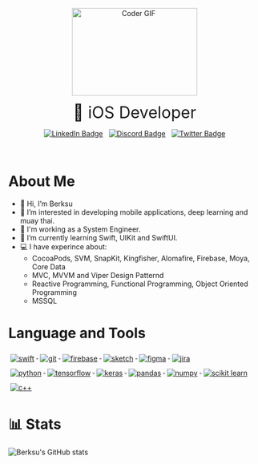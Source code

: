
<p align="center">
<img alt="Coder GIF" height=175 width=250 src="https://raw.githubusercontent.com/TheDudeThatCode/TheDudeThatCode/master/Assets/Developer.gif" />

<p align="center">
<font size = 6>  iOS Developer </font>
</p>

<p align="center">
<a href="https://tr.linkedin.com/in/berksukismet"><img src="https://img.shields.io/badge/LinkedIn-blue?style=for-the-badge&logo=linkedin&logoColor=white" alt="LinkedIn Badge"></a>
&#8287;
<a href="https://discord.gg/E2h9WT9v"><img src="https://img.shields.io/badge/Discord-5865F2?style=for-the-badge&logo=discord&logoColor=white" alt="Discord Badge"></a>
&#8287;
<a href="https://twitter.com/berksu_k"><img src="https://img.shields.io/badge/Twitter-1DA1F2?style=for-the-badge&logo=twitter&logoColor=white" alt="Twitter Badge"></a>
</p>

<!---
<p align="center">
<a href="https://tr.linkedin.com/in/berksukismet"><img width="40px" src="https://raw.githubusercontent.com/peterthehan/peterthehan/master/assets/linkedin.svg" alt="LinkedIn Badge"></a>
&#8287;&#8287;&#8287;&#8287;&#8287;
<a href="https://tr.linkedin.com/in/berksukismet"><img width="40px" src="https://raw.githubusercontent.com/peterthehan/peterthehan/master/assets/discord.svg" alt="LinkedIn Badge"></a>
&#8287;&#8287;&#8287;&#8287;&#8287;
<a href="https://twitter.com/berksu_k"><img width="40px" src="https://raw.githubusercontent.com/peterthehan/peterthehan/master/assets/twitter.svg" alt="LinkedIn Badge"></a>
</p>
-->
&nbsp;

# About Me
- 👋 Hi, I’m Berksu
- 👀 I’m interested in developing mobile applications, deep learning and muay thai.
- 💼 I'm working as a System Engineer. 
- 🌱 I’m currently learning Swift, UIKit and SwiftUI.
- 💻 I have experince about: 
    - CocoaPods, SVM, SnapKit, Kingfisher, Alomafire, Firebase, Moya, Core Data 
    - MVC, MVVM and Viper Design Patternd
    - Reactive Programming, Functional Programming, Object Oriented Programming
    - MSSQL

# Language and Tools
<p align="left">
  <a href="#">
    <img src="https://img.shields.io/badge/Swift-FA7343?style=for-the-badge&logo=swift&logoColor=white" alt="swift" style="vertical-align:top; margin:6px 4px">
  </a> 
<a href="#">
    <img src="https://img.shields.io/badge/GIT-E44C30?style=for-the-badge&logo=git&logoColor=white" alt="git" style="vertical-align:top; margin:6px 4px">
  </a> 
<a href="#">
    <img src="https://img.shields.io/badge/firebase-ffca28?style=for-the-badge&logo=firebase&logoColor=black" alt="firebase" style="vertical-align:top; margin:6px 4px">
  </a> 
  <a href="#">
    <img src="https://img.shields.io/badge/Sketch-FFB387?style=for-the-badge&logo=sketch&logoColor=black" alt="sketch" style="vertical-align:top; margin:6px 4px">
  </a> 
  <a href="#">
    <img src="https://img.shields.io/badge/Figma-F24E1E?style=for-the-badge&logo=figma&logoColor=white" alt="figma" style="vertical-align:top; margin:6px 4px">
  </a> 
<a href="#">
    <img src="https://img.shields.io/badge/Jira-0052CC?style=for-the-badge&logo=Jira&logoColor=white" alt="jira" style="vertical-align:top; margin:6px 4px">
  </a> 
<br />
  
<a href="#">
    <img src="https://img.shields.io/badge/Python-FFD43B?style=for-the-badge&logo=python&logoColor=blue" alt="python" style="vertical-align:top; margin:6px 4px">
  </a> 
<a href="#">
    <img src="https://img.shields.io/badge/TensorFlow-FF6F00?style=for-the-badge&logo=TensorFlow&logoColor=white" alt="tensorflow" style="vertical-align:top; margin:6px 4px">
  </a> 
  <a href="#">
    <img src="https://img.shields.io/badge/Keras-D00000?style=for-the-badge&logo=Keras&logoColor=white" alt="keras" style="vertical-align:top; margin:6px 4px">
  </a> 
<a href="#">
    <img src="https://img.shields.io/badge/Pandas-2C2D72?style=for-the-badge&logo=pandas&logoColor=white" alt="pandas" style="vertical-align:top; margin:6px 4px">
  </a> 
  <a href="#">
    <img src="https://img.shields.io/badge/Numpy-777BB4?style=for-the-badge&logo=numpy&logoColor=white" alt="numpy" style="vertical-align:top; margin:6px 4px">
  </a> 
  <a href="#">
    <img src="https://img.shields.io/badge/scikit_learn-F7931E?style=for-the-badge&logo=scikit-learn&logoColor=white" alt="scikit learn" style="vertical-align:top; margin:6px 4px">
  </a> 
<br />
  
  <a href="#">
    <img src="https://img.shields.io/badge/C%2B%2B-00599C?style=for-the-badge&logo=c%2B%2B&logoColor=white" alt="c++" style="vertical-align:top; margin:6px 4px">
  </a> 
</p>

# 📊 Stats

![Berksu's GitHub stats](https://github-readme-stats.vercel.app/api?username=berksu&show_icons=true&theme=gruvbox)
